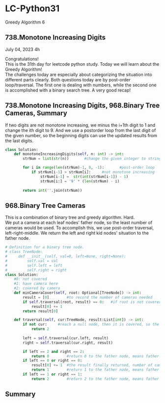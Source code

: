 # LC-Python31
Greedy Algorithm 6


## 738.Monotone Increasing Digits
July 04, 2023  4h

Congratulations!\
This is the 31th day for leetcode python study. Today we will learn about the Greedy Algorithm!\
The challenges today are especially about categorizing the situation into different parts clearly. Both questions today are by post-order loop/traversal. The first one is dealing with numbers, while the second one is accomplished with a binary search tree. A very good recap!


##  738.Monotone Increasing Digits, 968.Binary Tree Cameras, Summary
If two digits are not monotone increasing, we minus the i+1th digit to 1 and change the ith digit to 9. And we use a postorder loop from the last digit of the given number, so the beginning digits can use the updated results from the last digits.
```python 
class Solution:
    def monotoneIncreasingDigits(self, n: int) -> int:
        strNum = list(str(n))       #change the given integer to string for process

        for i in range(len(strNum)-1, 0, -1):       #post-order loop
            if strNum[i-1] > strNum[i]:     #not monotone increasing
                strNum[i-1] =  str(int(strNum[i-1]) - 1)
                strNum[i:] = '9' * (len(strNum) - i)
        
        return int(''.join(strNum))
```


## 968.Binary Tree Cameras
This is a combination of binary tree and greedy algorithm. Hard.\
We put a camera at each leaf nodes' father node, so the least number of cameras would be used. To accomplish this, we use post-order traversal, left-right-middle. We return the left and right kid nodes' situation to the father node.
```python
# Definition for a binary tree node.
# class TreeNode:
#     def __init__(self, val=0, left=None, right=None):
#         self.val = val
#         self.left = left
#         self.right = right
class Solution:
    #0: not covered
    #1: have camera here
    #2: covered by camera
    def minCameraCover(self, root: Optional[TreeNode]) -> int:
        result = [0]        #to record the number of cameras needed
        if self.traversal(root, result) == 0:   #if root is not covered
            result[0] += 1
        return result[0]

    def traversal(self, cur:TreeNode, result:List[int]) -> int:
        if not cur:     #reach a null node, then it is covered, so the father of leaf node can have camera, like situation 1.
            return 2
        
        left = self.traversal(cur.left, result)
        right = self.traversal(cur.right, result)

        if left == 2 and right == 2:
            return 0        #return 0 to the father node, means father node should be 0 not covered by camera
        if left == 0 or right == 0:
            result[0] += 1  #the result finally returned, number of camera needed increase by 1
            return 1        #return 1 to the father node, means father node should be 1 and have a camera here
        if left == 1 or right == 1:
            return 2        #return 2 to the father node, means father node should be covered by camera, but not need to place a camera here
```


## Summary




